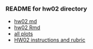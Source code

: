 ### README for hw02 directory

+ [hw02 md](https://github.com/oktokat/STAT545-hw-harper-kaitlyn/blob/master/hw02/hw02.md)
+ [hw02 Rmd](https://github.com/oktokat/STAT545-hw-harper-kaitlyn/blob/master/hw02/hw02.Rmd)
+ [all plots](https://github.com/oktokat/STAT545-hw-harper-kaitlyn/tree/master/hw02/hw02_files/figure-markdown_github-ascii_identifiers)
+ [HW02 instructions and rubric](http://stat545.com/hw02_explore-gapminder-dplyr.html)